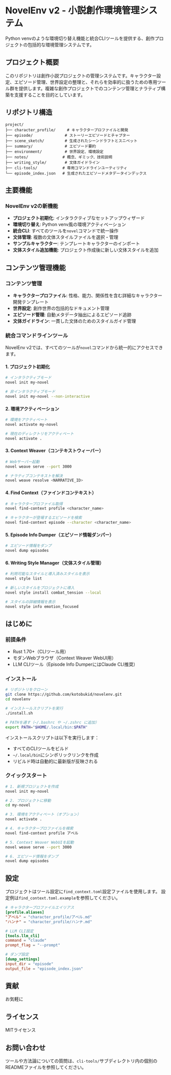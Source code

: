 # NovelEnv v2 - 小説創作環境管理システム

Python venvのような環境切り替え機能と統合CLIツールを提供する、創作プロジェクトの包括的な環境管理システムです。

## プロジェクト概要

このリポジトリは創作小説プロジェクトの管理システムです。キャラクター設定、エピソード管理、世界設定の整理と、それらを効率的に扱うための専用ツール群を提供します。複雑な創作プロジェクトでのコンテンツ管理とナラティブ構築を支援することを目的としています。

## リポジトリ構造

```
project/
├── character_profile/     # キャラクタープロファイルと開発
├── episode/              # ストーリーエピソードとチャプター
├── scene_sketch/         # 生成されたシーンドラフトとスニペット
├── summary/              # エピソード要約
├── environment/          # 世界設定、環境設定
├── notes/               # 概念、ギミック、技術説明
├── writing_style/        # 文体ガイドライン
├── cli-tools/           # 専用コマンドラインユーティリティ
└── episode_index.json   # 生成されたエピソードメタデータインデックス
```

## 主要機能

### NovelEnv v2の新機能

- **プロジェクト初期化**: インタラクティブなセットアップウィザード
- **環境切り替え**: Python venv風の環境アクティベーション
- **統合CLI**: すべてのツールを`novel`コマンドで統一操作
- **文体管理**: 複数の文体スタイルファイルを選択・管理
- **サンプルキャラクター**: テンプレートキャラクターのインポート
- **文体スタイル追加機能**: プロジェクト作成後に新しい文体スタイルを追加

## コンテンツ管理機能

### コンテンツ管理

- **キャラクタープロファイル**: 性格、能力、関係性を含む詳細なキャラクター開発テンプレート
- **世界設定**: 創作世界の包括的なドキュメント管理
- **エピソード管理**: 自動メタデータ抽出によるエピソード追跡
- **文体ガイドライン**: 一貫した文体のためのスタイルガイド管理

### 統合コマンドラインツール

NovelEnv v2では、すべてのツールが`novel`コマンドから統一的にアクセスできます。

#### 1. プロジェクト初期化

```bash
# インタラクティブモード
novel init my-novel

# 非インタラクティブモード
novel init my-novel --non-interactive
```

#### 2. 環境アクティベーション

```bash
# 環境をアクティベート
novel activate my-novel

# 現在のディレクトリをアクティベート
novel activate .
```

#### 3. Context Weaver（コンテキストウィーバー）

```bash
# Webサーバー起動
novel weave serve --port 3000

# ナラティブコンテキストを解決
novel weave resolve <NARRATIVE_ID>
```

#### 4. Find Context（ファインドコンテキスト）

```bash
# キャラクタープロファイル取得
novel find-context profile <character_name>

# キャラクターが登場するエピソードを検索
novel find-context episode --character <character_name>
```

#### 5. Episode Info Dumper（エピソード情報ダンパー）

```bash
# エピソード情報をダンプ
novel dump episodes
```

#### 6. Writing Style Manager（文体スタイル管理）

```bash
# 利用可能なスタイルと導入済みスタイルを表示
novel style list

# 新しいスタイルをプロジェクトに導入
novel style install combat_tension --local

# スタイルの詳細情報を表示
novel style info emotion_focused
```

## はじめに

### 前提条件

- Rust 1.70+（CLIツール用）
- モダンWebブラウザ（Context Weaver WebUI用）
- LLM CLIツール（Episode Info DumperにはClaude CLI推奨）

### インストール

```bash
# リポジトリをクローン
git clone https://github.com/kotobukid/novelenv.git
cd novelenv

# インストールスクリプトを実行
./install.sh

# PATHを通す（~/.bashrc や ~/.zshrc に追加）
export PATH="$HOME/.local/bin:$PATH"
```

インストールスクリプトは以下を実行します：

- すべてのCLIツールをビルド
- `~/.local/bin`にシンボリックリンクを作成
- リビルド時は自動的に最新版が反映される

### クイックスタート

```bash
# 1. 新規プロジェクトを作成
novel init my-novel

# 2. プロジェクトに移動
cd my-novel

# 3. 環境をアクティベート（オプション）
novel activate .

# 4. キャラクタープロファイルを検索
novel find-context profile アベル

# 5. Context Weaver WebUIを起動
novel weave serve --port 3000

# 6. エピソード情報をダンプ
novel dump episodes
```

## 設定

プロジェクトはツール設定に`find_context.toml`設定ファイルを使用します。
設定例は`find_context.toml.example`を参照してください。

```toml
# キャラクタープロファイルエイリアス
[profile.aliases]
"アベル" = "character_profile/アベル.md"
"ハンナ" = "character_profile/ハンナ.md"

# LLM CLI設定
[tools.llm_cli]
command = "claude"
prompt_flag = "--prompt"

# ダンプ設定
[dump_settings]
input_dir = "episode"
output_file = "episode_index.json"
```

## 貢献

お気軽に

## ライセンス

MITライセンス

## お問い合わせ

ツールや方法論についての質問は、`cli-tools/`サブディレクトリ内の個別のREADMEファイルを参照してください。